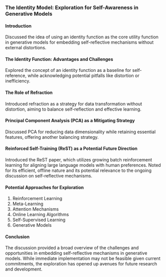 ### The Identity Model: Exploration for Self-Awareness in Generative Models

#### Introduction

Discussed the idea of using an identity function as the core utility function in
generative models for embedding self-reflective mechanisms without external
distortions.

#### The Identity Function: Advantages and Challenges

Explored the concept of an identity function as a baseline for self-reference,
while acknowledging potential pitfalls like distortion or inefficiency.

#### The Role of Refraction

Introduced refraction as a strategy for data transformation without distortion,
aiming to balance self-reflection and effective learning.

#### Principal Component Analysis (PCA) as a Mitigating Strategy

Discussed PCA for reducing data dimensionality while retaining essential
features, offering another balancing strategy.

#### Reinforced Self-Training (ReST) as a Potential Future Direction

Introduced the ReST paper, which utilizes growing batch reinforcement learning
for aligning large language models with human preferences. Noted for its
efficient, offline nature and its potential relevance to the ongoing discussion
on self-reflective mechanisms.

#### Potential Approaches for Exploration

1. Reinforcement Learning
2. Meta-Learning
3. Attention Mechanisms
4. Online Learning Algorithms
5. Self-Supervised Learning
6. Generative Models

#### Conclusion

The discussion provided a broad overview of the challenges and opportunities in
embedding self-reflective mechanisms in generative models. While immediate
implementation may not be feasible given current commitments, the exploration
has opened up avenues for future research and development.
